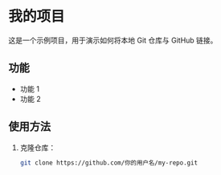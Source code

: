 # 我的项目

这是一个示例项目，用于演示如何将本地 Git 仓库与 GitHub 链接。

## 功能
- 功能 1
- 功能 2

## 使用方法
1. 克隆仓库：
   ```bash
   git clone https://github.com/你的用户名/my-repo.git
